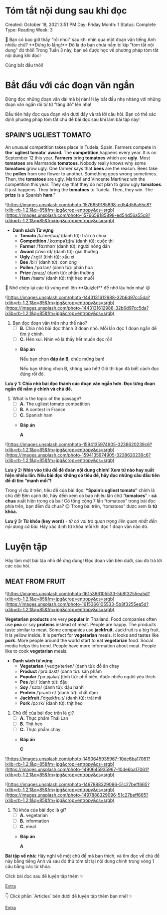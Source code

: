 # Tóm tắt nội dung sau khi đọc

Created: October 18, 2021 3:51 PM
Day: Friday
Month: 1
Status: Complete
Type: Reading
Week: 3

<aside>
📖 Bạn có bao giờ thấy "rối nhùi" sau khi nhìn qua một đoạn văn tiếng Anh nhiều chữ?
**Đừng lo lắng!** Đó là do bạn chưa nắm bí kíp "tóm tắt nội dung" đó thôi!
Trong Tuần 3 này, bạn sẽ được học về phương pháp tóm tắt nội dung khi đọc!

</aside>

Cùng bắt đầu thôi!

# **Bắt đầu với các đoạn văn ngắn**

Đừng đọc những đoạn văn dài mà bị nản! Hãy bắt đầu nhẹ nhàng với những đoạn văn ngắn rồi từ từ "tăng đô" lên nha!

Đầu tiên hãy đọc qua đoạn văn dưới đây và trả lời câu hỏi.
Bạn có thể xác định phương pháp tóm tắt chủ đề bài đọc sau khi làm bài tập này!

## SPAIN’S UGLIEST TOMATO

An unusual competition takes place in Tudela, Spain. Farmers compete in **the ´ugliest tomato´ award.** The **competition** happens every year. It is on September 12 this year. **Farmers** bring **tomatoes** which are **ugly**. Most **tomatoes** are Marmande **tomatoes**.
Nobody really knows why some **tomatoes** grow ugly. One farmer says that **bees** are the reason. Bees take the **pollen** from one flower to another. Something goes wrong sometimes. Then, the **tomatoes** are ugly.
Marisol and Vincente Martinez win the competition this year. They say that they do not plan to grow ugly **tomatoes**. It just happens. They bring the **tomatoes** to Tudela. Then, they win. The **prize** is a Spanish **ham**."

![https://images.unsplash.com/photo-1576659185898-ed54d56a55c8?ixlib=rb-1.2.1&q=85&fm=jpg&crop=entropy&cs=srgb](https://images.unsplash.com/photo-1576659185898-ed54d56a55c8?ixlib=rb-1.2.1&q=85&fm=jpg&crop=entropy&cs=srgb)

- **Danh sách Từ vựng**
    - **Tomato** /təˈmeɪtəʊ/ (danh từ): trái cà chua
    - **Competition** /ˌkɑːmpəˈtɪʃn/ (danh từ): cuộc thi
    - **Farmer** /ˈfɑːrmər/ (danh từ): người nông dân
    - **Award** /əˈwɔːrd/ (danh từ): giải thưởng
    - **Ugly** /ˈʌɡli/ (tính từ): xấu xí
    - **Bee** /biː/ (danh từ): con ong
    - **Pollen** /ˈpɑːlən/ (danh từ): phấn hoa
    - **Prize** /praɪz/ (danh từ): phần thưởng
    - **Ham** /hæm/ (danh từ): thịt heo muối

<aside>
📖 Nhớ chép lại các từ vựng mới lên **Quizlet** để nhớ lâu hơn nha! 😉

</aside>

![https://images.unsplash.com/photo-1443131612988-32b6d97cc5da?ixlib=rb-1.2.1&q=85&fm=jpg&crop=entropy&cs=srgb](https://images.unsplash.com/photo-1443131612988-32b6d97cc5da?ixlib=rb-1.2.1&q=85&fm=jpg&crop=entropy&cs=srgb)

1.  Bạn đọc đoạn văn trên như thế nào?
    - [ ]  **B.** Chia nhỏ bài đọc thành 3 đoạn nhỏ. Mỗi lần đọc 1 đoạn ngắn để tìm ý chính.
    - [ ]  **C.** Hên xui. Nhìn vô là thấy hết muốn đọc rồi!
    - **Đáp án**
        
        Nếu bạn chọn **đáp án B**, chúc mừng bạn! 
        
        Nếu bạn không chọn B, không sao hết! Giờ thì bạn đã biết cách đọc đúng rồi đó.
        

**Lưu ý 1:  Chia nhỏ bài đọc thành các đoạn văn ngắn hơn. 
               Đọc từng đoạn ngắn để nắm ý chính và chủ đề.**

1. What is the topic of the passage?
    - [ ]  **A.** The ugliest tomato competition
    - [ ]  **B.** A contest in France
    - [ ]  **C.** Spanish ham
    - **Đáp án**
        
        **A**
        

![https://images.unsplash.com/photo-1594135974905-3238620239c6?ixlib=rb-1.2.1&q=85&fm=jpg&crop=entropy&cs=srgb](https://images.unsplash.com/photo-1594135974905-3238620239c6?ixlib=rb-1.2.1&q=85&fm=jpg&crop=entropy&cs=srgb)

**Lưu ý 2:  Nhìn vào tiêu đề để đoán nội dung chính! Xem từ nào hay xuất hiện nhiều lần.
               Nếu bài đọc không có tiêu đề, hãy đọc những câu đầu tiên để đi tìm “manh mối”!**

Trong ví dụ ở trên, tiêu đề của bài đọc: **“Spain’s ugliest tomato”** chính là chủ đề!
Bên cạnh đó, hãy đếm xem có bao nhiêu lần chữ “**tomatoes**” - **cà chua** xuất hiện trong cả bài!
Có tổng cộng 7 lần “tomatoes” trong bài đọc phía trên, bạn đếm đủ chưa? 😉
Trong bài trên, “tomatoes” được xem là **từ khóa.**

**Lưu ý 3: Từ khóa (key word)** - *từ có vai trò quan trọng liên quan nhất đến nội dung cả bài.*
Hãy xác định từ khóa mỗi khi đọc 1 đoạn văn nào đó.

# Luyện tập

Hãy làm một bài tập nhỏ để ứng dụng! Đọc đoạn văn bên dưới, sau đó trả lời các câu hỏi.

## **MEAT FROM FRUIT**

![https://images.unsplash.com/photo-1615366105533-5b8f3255ea5d?ixlib=rb-1.2.1&q=85&fm=jpg&crop=entropy&cs=srgb](https://images.unsplash.com/photo-1615366105533-5b8f3255ea5d?ixlib=rb-1.2.1&q=85&fm=jpg&crop=entropy&cs=srgb)

**Vegetarian** **products** are very **popular** in Thailand. Food companies often use **pea** or soy **proteins** instead of meat. People are happy. The products taste similar to meat.
Some companies use **jackfruit**. Jackfruit is a big fruit. It is yellow inside. It is perfect for **vegetarian** meals. It looks and tastes like **pork**.
More people around the world start to eat **vegetarian** food. Social media helps this trend. People have more information about meat. People like to cook **vegetarian** meals.

- **Danh sách từ vựng**
    - **Vegetarian** /ˌvedʒəˈteriən/ (danh từ): đồ ăn chay
    - **Product** /ˈprɑːdʌkt/ (danh từ): sản phẩm
    - **Popular** /ˈpɑːpjələr/ (tính từ): phổ biến, được nhiều người yêu thích
    - **Pea** /piː/ (danh từ): đậu
    - **Soy** /ˈsɔɪə/ (danh từ): đậu nành
    - **Protein** /ˈprəʊtiːn/ (danh từ): chất đạm
    - **Jackfruit** /ˈdʒækfruːt/ (danh từ): trái mít
    - **Pork** /pɔːrk/ (danh từ): thịt heo

1.  Chủ đề của bài đọc trên là gì?
    - [ ]  **A.** Thực phẩm Thái Lan
    - [ ]  **B.** Thịt heo
    - [ ]  **C.** Thực phẩm chay
    - **Đáp án**
        
        **C**
        

![https://images.unsplash.com/photo-1490645935967-10de6ba17061?ixlib=rb-1.2.1&q=85&fm=jpg&crop=entropy&cs=srgb](https://images.unsplash.com/photo-1490645935967-10de6ba17061?ixlib=rb-1.2.1&q=85&fm=jpg&crop=entropy&cs=srgb)

![https://images.unsplash.com/photo-1497888329096-51c27beff665?ixlib=rb-1.2.1&q=85&fm=jpg&crop=entropy&cs=srgb](https://images.unsplash.com/photo-1497888329096-51c27beff665?ixlib=rb-1.2.1&q=85&fm=jpg&crop=entropy&cs=srgb)

1. Từ khóa của bài đọc là gì?
    - [ ]  **A.** vegetarian
    - [ ]  **B.** information
    - [ ]  **C.** meal
    - **Đáp án**
        
        **A**
        

**Bài tập về nhà:** Hãy nghĩ về một chủ đề mà bạn thích, và tìm đọc về chủ đề này bằng tiếng Anh và sau đó thử tóm tắt lại nội dung chính trong vòng 1 câu bằng các từ khóa. 

Click bài đọc sau để luyện tập thêm ✨

[Extra](https://www.notion.so/d4b69fa06d5b4eb2954bde66dd3a60c2)

<aside>
👇 Click phần `Articles` bên dưới để luyện tập thêm bạn nhé! ✨

</aside>

[Extra](To%CC%81m%20ta%CC%86%CC%81t%20no%CC%A3%CC%82i%20dung%20sau%20khi%20%C4%91o%CC%A3c%20dd29c0c4009e4ac8be939e972b2e59d8/Extra%2091671eb9ccc64536bbb0690dab1a8216.csv)